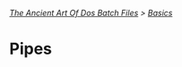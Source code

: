 *[The Ancient Art Of Dos Batch Files](./0-0-0-Table-Of-Contents.md) > [Basics](./1-0-0-Basics.md)*

# Pipes #